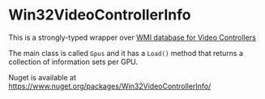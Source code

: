 # Win32VideoControllerInfo

This is a strongly-typed wrapper over [WMI database for Video Controllers](https://msdn.microsoft.com/en-us/library/aa394512(v=vs.85).aspx)

The main class is called `Gpus` and it has a `Load()` method that returns a collection of information sets per GPU.

Nuget is available at https://www.nuget.org/packages/Win32VideoControllerInfo/
